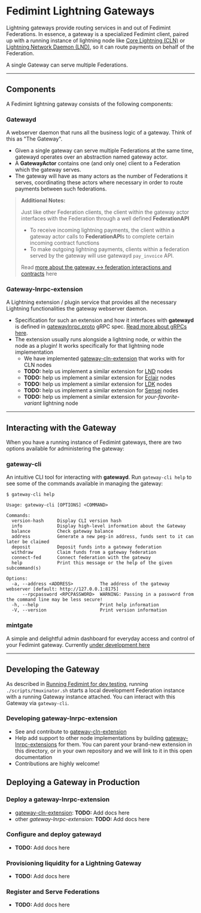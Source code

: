 # Fedimint Lightning Gateways

Lightning gateways provide routing services in and out of Fedimint Federations. In essence, a gateway is a specialized Fedimint client, paired up with a running instance of lightning node like [Core Lightning (CLN)](https://github.com/ElementsProject/lightning) or [Lightning Network Daemon (LND)](https://github.com/lightningnetwork/lnd), so it can route payments on behalf of the Federation.

A single Gateway can serve multiple Federations.

---

## Components

A Fedimint lightning gateway consists of the following components:

### Gatewayd

A webserver daemon that runs all the business logic of a gateway. Think of this as "The Gateway".

- Given a single gateway can serve multiple Federations at the same time, gatewayd operates over an abstraction named gateway actor.
- A **GatewayActor** contains one (and only one) client to a Federation which the gateway serves.
- The gateway will have as many actors as the number of Federations it serves, coordinating these actors where necessary in order to route payments between such federations.

> **Additional Notes:**
>
> Just like other Federation clients, the client within the gateway actor interfaces with the Federation through a well defined **FederationAPI**
>
> - To receive incoming lightning payments, the client within a gateway actor calls to **FederationAPI**s to complete certain incoming contract functions
> - To make outgoing lightning payments, clients within a federation served by the gateway will use gatewayd `pay_invoice` API.
>
> Read [more about the gateway <-> federation interactions and contracts](../modules/fedimint-ln/src/contracts/mod.rs) here

### Gateway-lnrpc-extension

A Lightning extension / plugin service that provides all the necessary Lightning functionalities the gateway webserver daemon.

- Specification for such an extension and how it interfaces with **gatewayd** is defined in [gatewaylnrpc.proto](../gateway/ln-gateway/proto/gatewaylnrpc.proto) gRPC spec. [Read more about gRPCs here](https://grpc.io/docs/what-is-grpc/introduction/).
- The extension usually runs alongside a lightning node, or within the node as a plugin! It works specifically for that lightning node implementation
  - We have implemented [gateway-cln-extension](../gateway/ln-gateway/src/bin/cln_extension.rs) that works with for CLN nodes
  - **TODO:** help us implement a similar extension for [LND](https://github.com/lightningnetwork/lnd) nodes
  - **TODO:** help us implement a similar extension for [Eclair](https://github.com/ACINQ/eclair) nodes
  - **TODO:** help us implement a similar extension for [LDK](https://github.com/lightningdevkit/ldk-node) nodes
  - **TODO:** help us implement a similar extension for [Sensei](https://github.com/L2-Technology/sensei) nodes
  - **TODO:** help us implement a similar extension for _your-favorite-variant_ lightning node

---

## Interacting with the Gateway

When you have a running instance of Fedimint gateways, there are two options available for administering the gateway:

### gateway-cli

An intuitive CLI tool for interacting with **gatewayd**. Run `gateway-cli help` to see some of the commands available in managing the gateway:

```shell
$ gateway-cli help

Usage: gateway-cli [OPTIONS] <COMMAND>

Commands:
  version-hash     Display CLI version hash
  info             Display high-level information about the Gateway
  balance          Check gateway balance
  address          Generate a new peg-in address, funds sent to it can later be claimed
  deposit          Deposit funds into a gateway federation
  withdraw         Claim funds from a gateway federation
  connect-fed      Connect federation with the gateway
  help             Print this message or the help of the given subcommand(s)

Options:
  -a, --address <ADDRESS>          The address of the gateway webserver [default: http://127.0.0.1:8175]
      --rpcpassword <RPCPASSWORD>  WARNING: Passing in a password from the command line may be less secure!
  -h, --help                       Print help information
  -V, --version                    Print version information
```

### mintgate

A simple and delightful admin dashboard for everyday access and control of your Fedimint gateway. Currently [under development here](https://github.com/GETLN/mintgate)

---

## Developing the Gateway

As described in [Running Fedimint for dev testing](./dev-running.md#using-the-gateway), running `./scripts/tmuxinator.sh` starts a local development Federation instance with a running Gateway instance attached. You can interact with this Gateway via `gateway-cli`.

### Developing gateway-lnrpc-extension

- See and contribute to [gateway-cln-extension](../gateway/ln-gateway/src/bin/cln_extension.rs)
- Help add support to other node implementations by building [gateway-lnrpc-extensions](#gateway-lnrpc-extension) for them. You can parent your brand-new extension in this directory, or in your own repository and we will link to it in this open documentation
- Contributions are highly welcome!

## Deploying a Gateway in Production

### Deploy a gateway-lnrpc-extension

- [gateway-cln-extension](../gateway/ln-gateway/src/bin/cln_extension.rs): **TODO:** Add docs here
- other _gateway-lnrpc-extension_:  **TODO:** Add docs here

### Configure and deploy gatewayd

- **TODO:** Add docs here

### Provisioning liquidity for a Lightning Gateway

- **TODO:** Add docs here

### Register and Serve Federations

- **TODO:** Add docs here
